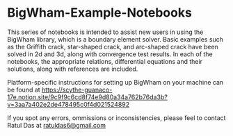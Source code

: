 # BigWham-Example-Notebooks

This series of notebooks is intended to assist new users in using the BigWham library, which is a boundary element solver. Basic examples such as the Griffith crack, star-shaped crack, and arc-shaped crack have been solved in 2d and 3d, along with convergence test results. In each of the notebooks, the appropriate relations, differential equations and their solutions, along with references are included.

Platform-specific instructions for setting up BigWham on your machine can be found at https://scythe-guanaco-17e.notion.site/9c9f9c6cd8f74e9d80a34a762b76da3b?v=3aa7a402e2de478495c0f4d021524892

If you spot any errors, ommissions or inconsistencies, please feel to contact Ratul Das at ratuldas6@gmail.com